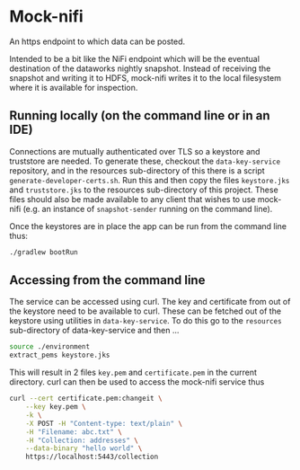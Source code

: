 # Mock-nifi

An https endpoint to which data can be posted.

Intended to be a bit like the NiFi endpoint which will be the eventual
destination of the dataworks nightly snapshot. Instead of receiving the
snapshot and writing it to HDFS, mock-nifi writes it to the local filesystem
where it is available for inspection.

## Running locally (on the command line or in an IDE)

Connections are mutually authenticated over TLS so a keystore and truststore
are needed.  To generate these, checkout the ```data-key-service``` repository,
and in the resources sub-directory of this there is a script
```generate-developer-certs.sh```.  Run this and then copy the files
```keystore.jks``` and ```truststore.jks``` to  the resources sub-directory of
this project. These files should also be made available to any client that
wishes to use mock-nifi (e.g. an instance of ```snapshot-sender``` running on
the command line).

Once the keystores are in place the app can be run from the command line thus:

``` bash
./gradlew bootRun
```

## Accessing from the command line

The service can be accessed using curl. The key and certificate from out of the
keystore need to be available to curl. These can be fetched out of the keystore
using utilities in ```data-key-service```. To do this go to the ```resources```
sub-directory of data-key-service and then ...

``` bash
source ./environment
extract_pems keystore.jks
```

This will result in 2 files ```key.pem``` and ```certificate.pem``` in the
current directory. curl can then be used to access the mock-nifi service thus

``` bash
curl --cert certificate.pem:changeit \
    --key key.pem \
    -k \
    -X POST -H "Content-type: text/plain" \
    -H "Filename: abc.txt" \
    -H "Collection: addresses" \
    --data-binary "hello world" \
    https://localhost:5443/collection

```
